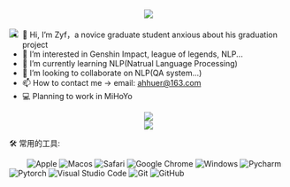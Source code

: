 <h1 align="center">
    <img src="https://readme-typing-svg.herokuapp.com/?lines=print(%22Hello%2C%20NLP!%22);Study+NLP+Together!&center=true&size=27">
</h1>

<img align="left" src="https://github-readme-stats.vercel.app/api?username=Serendipity-zyf&include_all_commits=true&count_private-true&custom_title=Serendipity-zyf'%20GitHub%20Stats&line_height=30&show_icons=true&hide_border=true&bg_color=192133&title_color=efb752&icon_color=efb752&text_color=70bed9">


- 👋 Hi, I’m Zyf，a novice graduate student anxious about his graduation project
- 👀 I’m interested in Genshin Impact, league of legends, NLP...
- 🌱 I’m currently learning NLP(Natrual Language Processing)
- 💞️ I’m looking to collaborate on NLP(QA system...)
- 📫 How to contact me -> email: ahhuer@163.com
- 💻 Planning to work in MiHoYo

<div align="center"><img src="https://cdn.jsdelivr.net/gh/sun0225SUN/photos/images/202110311924844.png" /></div>

<!-- 贪吃蛇代码贡献图 -->
<div align="center"><img src="https://cdn.jsdelivr.net/gh/sun0225SUN/sun0225SUN/assets/github-contribution-grid-snake.svg" /></div>

🛠 常用的工具:

&emsp;&emsp; 
![Apple](https://img.shields.io/badge/Apple-000000?style=style=flat-square&logo=apple&logoColor=white)
![Macos](https://img.shields.io/badge/Macos-000000?style=flat-square&logo=macos&logoColor=white)
![Safari](https://img.shields.io/badge/Safari-000000?style=flat-square&logo=Safari&logoColor=white)
![Google Chrome](https://img.shields.io/badge/Chrome-4285F4?style=flat-square&logo=GoogleChrome&logoColor=white)
![Windows](https://img.shields.io/badge/Windows-0078D6?style=flat-square&logo=windows&logoColor=white)
![Pycharm](https://img.shields.io/badge/Pycharm-000000?style=flat-square&logo=Pycharm&logoColor=white)
![Pytorch](https://img.shields.io/badge/Pytorch-EE4C2C?style=flat-square&logo=Pytorch&logoColor=white)
![Visual Studio Code](https://img.shields.io/badge/-Visual%20Studio%20Code-007ACC?style=flat-square&logo=Visual%20Studio%20Code&logoColor=fff)
![Git](https://img.shields.io/badge/-Git-FCC624?style=flat-square&logo=git)
![GitHub](https://img.shields.io/badge/-GitHub-pink?style=flat-square&logo=github)
<!---
Serendipity-zyf/Serendipity-zyf is a ✨ special ✨ repository because its `README.md` (this file) appears on your GitHub profile.
You can click the Preview link to take a look at your changes.
--->
